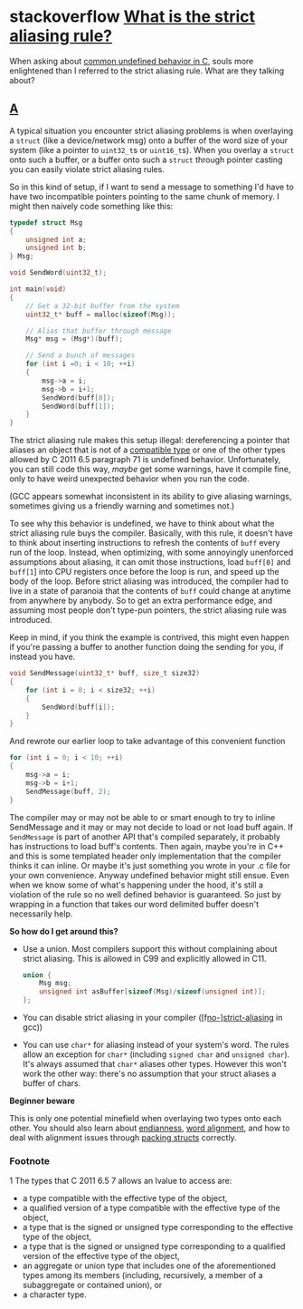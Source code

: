 # stackoverflow [What is the strict aliasing rule?](https://stackoverflow.com/questions/98650/what-is-the-strict-aliasing-rule)

When asking about [common undefined behavior in C](https://stackoverflow.com/questions/98340/what-are-the-common-undefinedunspecified-behavior-for-c-that-you-run-into), souls more enlightened than I referred to the strict aliasing rule.
What are they talking about?



## [A](https://stackoverflow.com/a/99010)

A typical situation you encounter strict aliasing problems is when overlaying a `struct` (like a device/network msg) onto a buffer of the word size of your system (like a pointer to `uint32_t`s or `uint16_t`s). When you overlay a `struct` onto such a buffer, or a buffer onto such a `struct` through pointer casting you can easily violate strict aliasing rules.

So in this kind of setup, if I want to send a message to something I'd have to have two incompatible pointers pointing to the same chunk of memory. I might then naively code something like this:

```c
typedef struct Msg
{
    unsigned int a;
    unsigned int b;
} Msg;

void SendWord(uint32_t);

int main(void)
{
    // Get a 32-bit buffer from the system
    uint32_t* buff = malloc(sizeof(Msg));

    // Alias that buffer through message
    Msg* msg = (Msg*)(buff);

    // Send a bunch of messages    
    for (int i =0; i < 10; ++i)
    {
        msg->a = i;
        msg->b = i+1;
        SendWord(buff[0]);
        SendWord(buff[1]);   
    }
}
```

The strict aliasing rule makes this setup illegal: dereferencing a pointer that aliases an object that is not of a [compatible type](http://en.cppreference.com/w/c/language/type) or one of the other types allowed by C 2011 6.5 paragraph 71 is undefined behavior. Unfortunately, you can still code this way, *maybe* get some warnings, have it compile fine, only to have weird unexpected behavior when you run the code.

(GCC appears somewhat inconsistent in its ability to give aliasing warnings, sometimes giving us a friendly warning and sometimes not.)

To see why this behavior is undefined, we have to think about what the strict aliasing rule buys the compiler. Basically, with this rule, it doesn't have to think about inserting instructions to refresh the contents of `buff` every run of the loop. Instead, when optimizing, with some annoyingly unenforced assumptions about aliasing, it can omit those instructions, load `buff[0]` and `buff[1`] into CPU registers once before the loop is run, and speed up the body of the loop. Before strict aliasing was introduced, the compiler had to live in a state of paranoia that the contents of `buff` could change at anytime from anywhere by anybody. So to get an extra performance edge, and assuming most people don't type-pun pointers, the strict aliasing rule was introduced.

Keep in mind, if you think the example is contrived, this might even happen if you're passing a buffer to another function doing the sending for you, if instead you have.

```c
void SendMessage(uint32_t* buff, size_t size32)
{
    for (int i = 0; i < size32; ++i) 
    {
        SendWord(buff[i]);
    }
}
```

And rewrote our earlier loop to take advantage of this convenient function

```c
for (int i = 0; i < 10; ++i)
{
    msg->a = i;
    msg->b = i+1;
    SendMessage(buff, 2);
}
```

The compiler may or may not be able to or smart enough to try to inline SendMessage and it may or may not decide to load or not load buff again. If `SendMessage` is part of another API that's compiled separately, it probably has instructions to load buff's contents. Then again, maybe you're in C++ and this is some templated header only implementation that the compiler thinks it can inline. Or maybe it's just something you wrote in your .c file for your own convenience. Anyway undefined behavior might still ensue. Even when we know some of what's happening under the hood, it's still a violation of the rule so no well defined behavior is guaranteed. So just by wrapping in a function that takes our word delimited buffer doesn't necessarily help.

**So how do I get around this?**

- Use a union. Most compilers support this without complaining about strict aliasing. This is allowed in C99 and explicitly allowed in C11.

  ```c
  union {
      Msg msg;
      unsigned int asBuffer[sizeof(Msg)/sizeof(unsigned int)];
  };
  ```

- You can disable strict aliasing in your compiler ([f[no-\]strict-aliasing](http://gcc.gnu.org/onlinedocs/gcc-4.6.1/gcc/Optimize-Options.html#index-fstrict_002daliasing-825) in gcc))

- You can use `char*` for aliasing instead of your system's word. The rules allow an exception for `char*` (including `signed char` and `unsigned char`). It's always assumed that `char*` aliases other types. However this won't work the other way: there's no assumption that your struct aliases a buffer of chars.

**Beginner beware**

This is only one potential minefield when overlaying two types onto each other. You should also learn about [endianness](http://en.wikipedia.org/wiki/Endianness), [word alignment](http://web.archive.org/web/20170708093042/http://www.cs.umd.edu:80/class/sum2003/cmsc311/Notes/Data/aligned.html), and how to deal with alignment issues through [packing structs](http://grok2.com/structure_packing.html) correctly.

### Footnote

1 The types that C 2011 6.5 7 allows an lvalue to access are:

- a type compatible with the effective type of the object,
- a qualified version of a type compatible with the effective type of the object,
- a type that is the signed or unsigned type corresponding to the effective type of the object,
- a type that is the signed or unsigned type corresponding to a qualified version of the effective type of the object,
- an aggregate or union type that includes one of the aforementioned types among its members (including, recursively, a member of a subaggregate or contained union), or
- a character type.